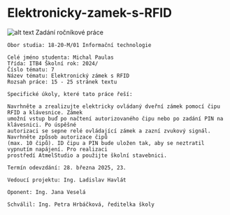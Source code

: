 # Elektronicky-zamek-s-RFID
![alt text]([http://url/to/img.png](https://raw.githubusercontent.com/PauliesCodes/Elektronicky-zamek-s-RFID/refs/heads/main/image.jpg))
Zadání ročníkové práce

```
Obor studia: 18-20-M/01 Informační technologie
```
```
Celé jméno studenta: Michal Paulas
Třída: ITB4 Školní rok: 2024/
Číslo tématu: 7
Název tématu: Elektronický zámek s RFID
Rozsah práce: 15 - 25 stránek textu
```
```
Specifické úkoly, které tato práce řeší:
```
```
Navrhněte a zrealizujte elektricky ovládaný dveřní zámek pomocí čipu RFID a klávesnice. Zámek
umožní vstup buď po načtení autorizovaného čipu nebo po zadání PIN na klávesnici. Po úspěšné
autorizaci se sepne relé ovládající zámek a zazní zvukový signál. Navrhněte způsob autorizace čipů
(max. 10 čipů). ID čipu a PIN bude uložen tak, aby se neztratil vypnutím napájení. Pro realizaci
prostředí AtmelStudio a použijte školní stavebnici.
```
```
Termín odevzdání: 28. března 2025, 23.
```
```
Vedoucí projektu: Ing. Ladislav Havlát
```
```
Oponent: Ing. Jana Veselá
```
```
Schválil: Ing. Petra Hrbáčková, ředitelka školy
```


